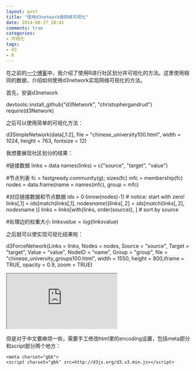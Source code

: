 ```yaml
---
layout: post
title: "使用d3network做网络可视化"
date: 2014-08-27 20:41
comments: true
categories: 
- 可视化
tags:
- d3
- R
---
```


在之前的[一个博客](http://chengjun.github.io/2014/07/visualize-it/)中，我介绍了使用R进行社区划分并可视化的方法。这里使用相同的数据，介绍如何使用d3network实现网络可视化的方法。

首先，安装d3network

  devtools::install_github("d3Network", "christophergandrud")
  require(d3Network)

之后可以使用简单的可视化方法：

  d3SimpleNetwork(data[,1:2],
                  file = "chinese_university100.html",
                  width = 1024,
                  height = 763,
                  fontsize = 12)


我想要展现社区划分的结果：

  #链接数据
  links = data
  names(links) = c("source", "target", "value")
  
  #节点列表
  fc = fastgreedy.community(g); sizes(fc)
  mfc = membership(fc)
  nodes = data.frame(name = names(mfc), group = mfc)
  
  #对应链接数据和节点数据
  ids = 0:(nrow(nodes)-1) # notice: start with zero!
  links[,1] = ids[match(links[,1], nodes$name )]
  links[,2] = ids[match(links[,2], nodes$name )]
  links = links[with(links, order(source)), ] # sort by source
  
  #处理边的权重大小
  links$value = log(links$value) 

之后就可以使实现可视化结果啦：

  d3ForceNetwork(Links = links, Nodes = nodes,
                 Source = "source", Target = "target",
                 Value = "value", 
                 NodeID = "name",
                 Group = "group", 
                 file = "chinese_university_groups100.html",
                 width = 1550, height = 800,iframe = TRUE,
                 opacity = 0.9, zoom = TRUE)



<iframe src='http://chengjun.github.io/vis/chinese_university_groups100.html'></iframe>


但是对于中文要麻烦一些，需要手工修改html里的encoding设置，包括meta部分和script部分两个地方：

    <meta charset="gbk">
    <script charset="gbk" src=http://d3js.org/d3.v3.min.js></script>
